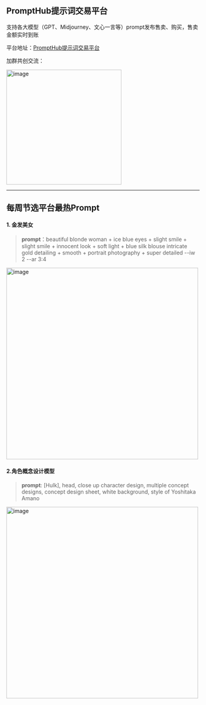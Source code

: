 ## PromptHub提示词交易平台
支持各大模型（GPT、Midjourney、文心一言等）prompt发布售卖、购买，售卖金额实时到账

平台地址：[PromptHub提示词交易平台](https://prompthub.tianlianzh.com/)

加群共创交流：

<img width="300" alt="image" src="https://github.com/young91/PromptHub_Best_Prompts/assets/6427871/4d96caa7-164e-4751-b9d7-9c1f3f457aee">


---------

## 每周节选平台最热Prompt



#### 1. 金发美女
>**prompt**：beautiful blonde woman + ice blue eyes + slight smile + slight smile + innocent look + soft light + blue silk blouse intricate gold detailing + smooth + portrait photography + super detailed --iw 2 --ar 3:4 

<img width="500" alt="image" src="https://i3.hoopchina.com.cn/feedback_api/img/23525-7fw90u.jpg">

#### 2.角色概念设计模型
>**prompt**: [Hulk], head, close up character design, multiple concept designs, concept design sheet, white background, style of Yoshitaka Amano
<img width="500" alt="image" src="https://i3.hoopchina.com.cn/feedback_api/img/23531-eb96k4.jpg">
